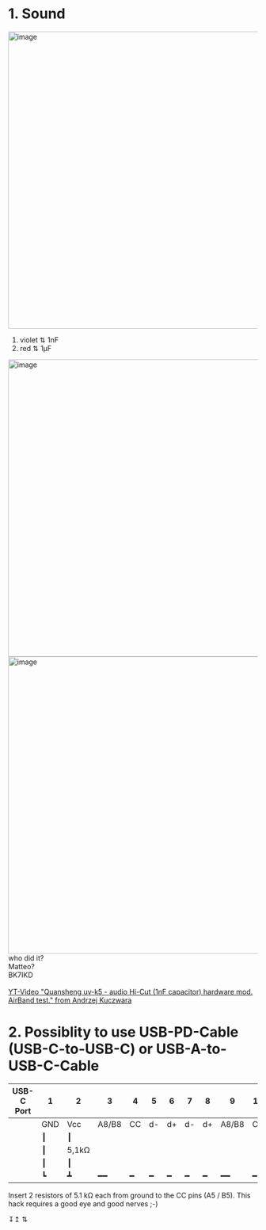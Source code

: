 # 1. Sound

<img width="600" alt="image" src="https://github.com/ludwich66/Quansheng_UV-K5_Wiki/assets/12202733/7e408fac-2379-46d8-a14e-c20e10f2b681"><br>
1. violet ⇅ 1nF<br>
2. red ⇅ 1µF

<img width="600" alt="image" src="https://github.com/ludwich66/Quansheng_UV-K5_Wiki/assets/12202733/0581399f-fdf2-41b6-971d-51a20a20e985"><br>
<img width="600" alt="image" src="https://github.com/ludwich66/Quansheng_UV-K5_Wiki/assets/12202733/40b9697b-411f-4a08-8b09-2bf3b42278ac">
<br>
who did it?<br> 
Matteo?<br> 
BK7IKD<br>
<br>
[YT-Video "Quansheng uv-k5 - audio Hi-Cut (1nF capacitor) hardware mod. AirBand test." from Andrzej Kuczwara](https://www.youtube.com/watch?v=j4ccuYOg2NU)
<br>
# 2. Possiblity to use USB-PD-Cable (USB-C-to-USB-C) or USB-A-to-USB-C-Cable

USB-C Port | 1 | 2 | 3 | 4 | 5 | 6 | 7 | 8 | 9 | 10 | 11 | 12
-- | -- | -- | -- | -- | -- | -- | -- | -- | -- | -- | -- | --
  | GND | Vcc | A8/B8 | CC | d- | d+ | d- | d+ | A8/B8 | CC | Vcc | GND
  |   ┃  | ┃  |  |  |  |  |  |  |  |  | ┃ | gnd
  |   ┃  | 5,1kΩ |                       |  |  |  |  |  |  |  | 5,1kΩ | 
  |   ┃  | ┃   |  |  |  |  |  |  |  |  | ┃ | gnd
  |   ┗  | ┻ | ━━| ━  | ━  | ━  | ━  | ━ | ━━   | ━ | ┛ | 

Insert 2 resistors of 5.1 kΩ each from ground to the CC pins (A5 / B5). This hack requires a good eye and good nerves ;-)


↧↥ ⇅ 